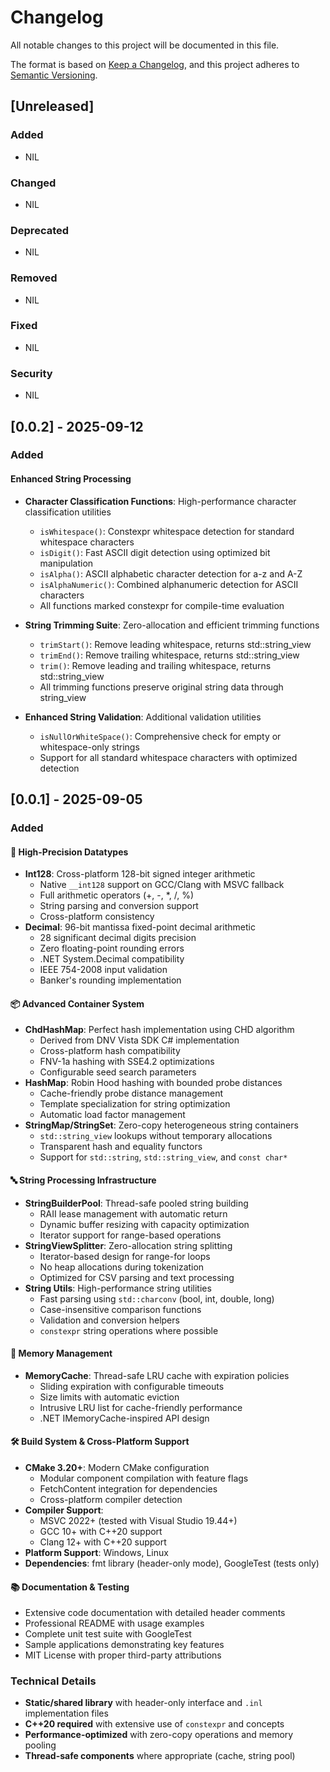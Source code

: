 # Changelog

All notable changes to this project will be documented in this file.

The format is based on [Keep a Changelog](https://keepachangelog.com/en/1.1.0/),
and this project adheres to [Semantic Versioning](https://semver.org/spec/v2.0.0.html).

## [Unreleased]

### Added

- NIL

### Changed

- NIL

### Deprecated

- NIL

### Removed

- NIL

### Fixed

- NIL

### Security

- NIL

## [0.0.2] - 2025-09-12

### Added

#### Enhanced String Processing

- **Character Classification Functions**: High-performance character classification utilities

  - `isWhitespace()`: Constexpr whitespace detection for standard whitespace characters
  - `isDigit()`: Fast ASCII digit detection using optimized bit manipulation
  - `isAlpha()`: ASCII alphabetic character detection for a-z and A-Z
  - `isAlphaNumeric()`: Combined alphanumeric detection for ASCII characters
  - All functions marked constexpr for compile-time evaluation

- **String Trimming Suite**: Zero-allocation and efficient trimming functions

  - `trimStart()`: Remove leading whitespace, returns std::string_view
  - `trimEnd()`: Remove trailing whitespace, returns std::string_view
  - `trim()`: Remove leading and trailing whitespace, returns std::string_view
  - All trimming functions preserve original string data through string_view

- **Enhanced String Validation**: Additional validation utilities
  - `isNullOrWhiteSpace()`: Comprehensive check for empty or whitespace-only strings
  - Support for all standard whitespace characters with optimized detection

## [0.0.1] - 2025-09-05

### Added

#### 🔢 High-Precision Datatypes

- **Int128**: Cross-platform 128-bit signed integer arithmetic
  - Native `__int128` support on GCC/Clang with MSVC fallback
  - Full arithmetic operators (+, -, \*, /, %)
  - String parsing and conversion support
  - Cross-platform consistency
- **Decimal**: 96-bit mantissa fixed-point decimal arithmetic
  - 28 significant decimal digits precision
  - Zero floating-point rounding errors
  - .NET System.Decimal compatibility
  - IEEE 754-2008 input validation
  - Banker's rounding implementation

#### 📦 Advanced Container System

- **ChdHashMap**: Perfect hash implementation using CHD algorithm
  - Derived from DNV Vista SDK C# implementation
  - Cross-platform hash compatibility
  - FNV-1a hashing with SSE4.2 optimizations
  - Configurable seed search parameters
- **HashMap**: Robin Hood hashing with bounded probe distances
  - Cache-friendly probe distance management
  - Template specialization for string optimization
  - Automatic load factor management
- **StringMap/StringSet**: Zero-copy heterogeneous string containers
  - `std::string_view` lookups without temporary allocations
  - Transparent hash and equality functors
  - Support for `std::string`, `std::string_view`, and `const char*`

#### 🔤 String Processing Infrastructure

- **StringBuilderPool**: Thread-safe pooled string building
  - RAII lease management with automatic return
  - Dynamic buffer resizing with capacity optimization
  - Iterator support for range-based operations
- **StringViewSplitter**: Zero-allocation string splitting
  - Iterator-based design for range-for loops
  - No heap allocations during tokenization
  - Optimized for CSV parsing and text processing
- **String Utils**: High-performance string utilities
  - Fast parsing using `std::charconv` (bool, int, double, long)
  - Case-insensitive comparison functions
  - Validation and conversion helpers
  - `constexpr` string operations where possible

#### 💾 Memory Management

- **MemoryCache**: Thread-safe LRU cache with expiration policies
  - Sliding expiration with configurable timeouts
  - Size limits with automatic eviction
  - Intrusive LRU list for cache-friendly performance
  - .NET IMemoryCache-inspired API design

#### 🛠️ Build System & Cross-Platform Support

- **CMake 3.20+**: Modern CMake configuration
  - Modular component compilation with feature flags
  - FetchContent integration for dependencies
  - Cross-platform compiler detection
- **Compiler Support**:
  - MSVC 2022+ (tested with Visual Studio 19.44+)
  - GCC 10+ with C++20 support
  - Clang 12+ with C++20 support
- **Platform Support**: Windows, Linux
- **Dependencies**: fmt library (header-only mode), GoogleTest (tests only)

#### 📚 Documentation & Testing

- Extensive code documentation with detailed header comments
- Professional README with usage examples
- Complete unit test suite with GoogleTest
- Sample applications demonstrating key features
- MIT License with proper third-party attributions

### Technical Details

- **Static/shared library** with header-only interface and `.inl` implementation files
- **C++20 required** with extensive use of `constexpr` and concepts
- **Performance-optimized** with zero-copy operations and memory pooling
- **Thread-safe components** where appropriate (cache, string pool)
